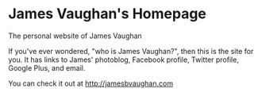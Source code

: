 # James Vaughan's Homepage
The personal website of James Vaughan

If you've ever wondered, "who is James Vaughan?", then this is the site for you.
It has links to James' photoblog, Facebook profile, Twitter profile, Google Plus, and email.

You can check it out at http://jamesbvaughan.com
